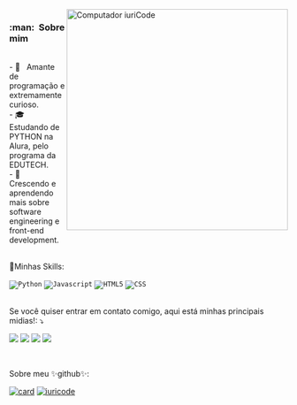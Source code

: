 <img src="https://raw.githubusercontent.com/MicaelliMedeiros/micaellimedeiros/master/image/computer-illustration.png" min-width="400px" max-width="400px" width="400px" align="right" alt="Computador iuriCode">

<h3> :man: &nbsp;Sobre mim </h3>
<br>
- 🤔 &nbsp; Amante de programação e extremamente curioso.
<br>
- 🎓 &nbsp; Estudando de PYTHON na Alura, pelo programa da EDUTECH.
<br>
- 🌱 &nbsp; Crescendo e aprendendo mais sobre software engineering e front-end development.
<br>
<br>

<p>
🚀Minhas Skills:
</p>

<code><img src="https://img.shields.io/badge/Python-3776AB?style=for-the-badge&logo=python&logoColor=white" alt="Python"/></code>
<code><img src="https://img.shields.io/badge/JavaScript-F7DF1E?style=for-the-badge&logo=javascript&logoColor=black" alt="Javascript"/></code>
<code><img src="https://img.shields.io/badge/HTML5-E34F26?style=for-the-badge&logo=html5&logoColor=white" alt="HTML5"/></code>
<code><img src="https://img.shields.io/badge/CSS3-1572B6?style=for-the-badge&logo=css3&logoColor=white" alt="CSS"/></code>
<br>
<br>

<p>
Se você quiser entrar em contato comigo, aqui está minhas principais midias!: ⤵️
</p>
<p align="left">
  <a href="https://www.facebook.com/Lukitias/" alt="facebook">
    <img src="https://img.shields.io/badge/Facebook-1877F2?style=for-the-badge&logo=facebook&logoColor=white" /></a>
          
  <a href="https://www.reddit.com/user/PotatoBreadDad" alt="Reddit">
    <img src="https://img.shields.io/badge/Reddit-FF4500?style=for-the-badge&logo=reddit&logoColor=white"/></a>
  
  <a href="https://www.instagram.com/lulu_mathel/" alt="Instagram">
    <img src="https://img.shields.io/badge/Instagram-E4405F?style=for-the-badge&logo=instagram&logoColor=white"/></a>

  <a href="lucasmathues416@outlook.com" alt="outlook">
    <img src="https://img.shields.io/badge/Microsoft_Outlook-0078D4?style=for-the-badge&logo=microsoft-outlook&logoColor=white"/></a>

</p> 
<br>
<p>Sobre meu ✨github✨:</p>
  
[![card](https://github-readme-stats.vercel.app/api?username=Lukiticas&theme=dark)](https://github.com/Lukiticas/)
[![iuricode](https://github-readme-stats.vercel.app/api/top-langs/?username=Lukiticas&layout=compact&theme=dark)](https://github.com/Lukiticas/)





